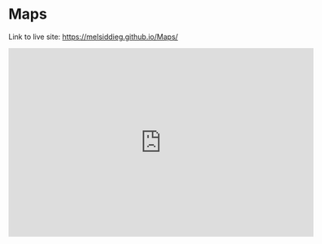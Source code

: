 # Maps

Link to live site: https://melsiddieg.github.io/Maps/


<iframe width="600" height="371" seamless frameborder="0" scrolling="no" src="https://docs.google.com/spreadsheets/d/19ztMksPSFH1P3AlMzmPZu3JE8Pw4WWvnomjxPtZEVaU/pubchart?oid=1543286854&amp;format=interactive"></iframe>
